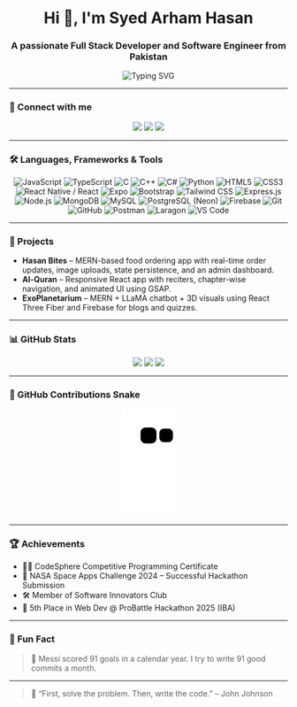 <h1 align="center">Hi 👋, I'm Syed Arham Hasan</h1>
<h3 align="center">A passionate Full Stack Developer and Software Engineer from Pakistan</h3>

<p align="center">
  <img src="https://readme-typing-svg.herokuapp.com?font=Fira+Code&duration=3000&pause=1000&center=true&vCenter=true&width=470&lines=Currently+learning+C%23+and+.NET;Full-Stack+Engineer+%7C+MERN+Stack+%7C+React+Native;Open+Source+Contributor+%7C+Lifelong+Learner" alt="Typing SVG" />
</p>

---

### 🔗 Connect with me

<p align="center">
  <a href="mailto:arhamhasan70@gmail.com"><img src="https://img.shields.io/badge/Gmail-D14836?style=for-the-badge&logo=gmail&logoColor=white"/></a>
  <a href="https://linkedin.com/in/syed-arham-hasan-47b769290/" target="_blank"><img src="https://img.shields.io/badge/LinkedIn-blue?style=for-the-badge&logo=linkedin&logoColor=white"/></a>
  <a href="https://github.com/Arham097" target="_blank"><img src="https://img.shields.io/badge/GitHub-100000?style=for-the-badge&logo=github&logoColor=white"/></a>
</p>

---

### 🛠️ Languages, Frameworks & Tools

<p align="center">
  <img src="https://img.icons8.com/color/48/javascript--v1.png" title="JavaScript"/>
  <img src="https://img.icons8.com/fluency/48/typescript.png" title="TypeScript"/>
  <img src="https://img.icons8.com/color/48/c-programming.png" title="C"/>
  <img src="https://img.icons8.com/color/48/c-plus-plus-logo.png" title="C++"/>
  <img src="https://img.icons8.com/color/48/c-sharp-logo.png" title="C#"/>
  <img src="https://img.icons8.com/color/48/python--v1.png" title="Python"/>
  <img src="https://img.icons8.com/color/48/html-5--v1.png" title="HTML5"/>
  <img src="https://img.icons8.com/color/48/css3.png" title="CSS3"/>
  <img src="https://img.icons8.com/color/48/react-native.png" title="React Native / React"/>
    <img src="https://raw.githubusercontent.com/expo/expo/master/.github/assets/expo-icon.png" alt="Expo" width="40"/>
  <img src="https://img.icons8.com/color/48/bootstrap.png" title="Bootstrap"/>
  <img src="https://img.icons8.com/color/48/tailwind_css.png" title="Tailwind CSS"/>
  <img src="https://img.icons8.com/color/48/express.png" title="Express.js"/>
  <img src="https://img.icons8.com/color/48/nodejs.png" title="Node.js"/>
  <img src="https://img.icons8.com/color/48/mongodb.png" title="MongoDB"/>
  <img src="https://img.icons8.com/color/48/mysql-logo.png" title="MySQL"/>
  <img src="https://img.icons8.com/color/48/postgreesql.png" title="PostgreSQL (Neon)"/>
  <img src="https://img.icons8.com/color/48/firebase.png" title="Firebase"/>
  <img src="https://img.icons8.com/color/48/git.png" title="Git"/>
  <img src="https://img.icons8.com/color/48/github--v1.png" title="GitHub"/>
  <img src="https://img.icons8.com/fluency/48/postman-api.png" title="Postman"/>
  <img src="https://img.icons8.com/windows/48/laragon.png" title="Laragon"/>
  <img src="https://img.icons8.com/color/48/visual-studio-code-2019.png" title="VS Code"/>
</p>

---

### 🚀 Projects

- **Hasan Bites** – MERN-based food ordering app with real-time order updates, image uploads, state persistence, and an admin dashboard.
- **Al-Quran** – Responsive React app with reciters, chapter-wise navigation, and animated UI using GSAP.
- **ExoPlanetarium** – MERN + LLaMA chatbot + 3D visuals using React Three Fiber and Firebase for blogs and quizzes.

---

### 📊 GitHub Stats

<p align="center">
  <img src="https://github-readme-stats.vercel.app/api?username=Arham097&show_icons=true&theme=tokyonight&hide_border=true" />
  <img src="https://github-readme-streak-stats.herokuapp.com?user=Arham097&theme=tokyonight&hide_border=true" />
  <img src="https://github-readme-stats.vercel.app/api/top-langs/?username=Arham097&layout=compact&theme=tokyonight&hide_border=true" />
</p>

---

### 🐍 GitHub Contributions Snake

<p align="center">
  <img src="https://github.com/Arham097/Arham097/blob/output/github-contribution-grid-snake.svg" />
</p>

---

### 🏆 Achievements

- 👨‍💻 CodeSphere Competitive Programming Certificate
- 🚀 NASA Space Apps Challenge 2024 – Successful Hackathon Submission
- 🛠 Member of Software Innovators Club
- 🥇 5th Place in Web Dev @ ProBattle Hackathon 2025 (IBA)

---

### 📌 Fun Fact

> 🎯 Messi scored 91 goals in a calendar year. I try to write 91 good commits a month.

---

> 💬 “First, solve the problem. Then, write the code.” – John Johnson
